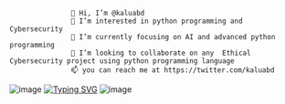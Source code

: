                    👋 Hi, I’m @kaluabd
                   👀 I’m interested in python programming and Cybersecurity
                   🌱 I’m currently focusing on AI and advanced python programming
                   💞️ I’m looking to collaborate on any  Ethical Cybersecurity project using python programming language 
                   📫 you can reach me at https://twitter.com/kaluabd
![image](https://user-images.githubusercontent.com/42538124/166997835-97d3bb52-c513-40e2-8f2e-7d1b3daccbda.png)
[![Typing SVG](https://readme-typing-svg.herokuapp.com/?lines=I+Am+Kaleab;Ethical+Hacker;Security+Software+Developer)](https://git.io/typing-svg)
![image](https://user-images.githubusercontent.com/42538124/166999007-a37aa57c-3645-40cf-81ed-462828d5e59f.png)




